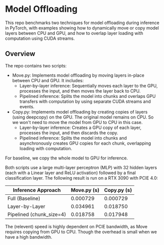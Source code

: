 # Model Offloading
This repo benchmarks two techniques for model offloading during inference in PyTorch, with examples showing how to dynamically move or copy model layers between CPU and GPU, and how to overlap layer loading with computation using CUDA streams.

## Overview
The repo contains two scripts:

- Move.py: Implements model offloading by moving layers in-place between CPU and GPU. It includes:
    - Layer-by-layer inference:
    Sequentially moves each layer to the GPU, processes the input, and then moves the layer back to CPU.
    - Pipelined inference:
    Splits the model into chunks and overlaps GPU transfers with computation by using separate CUDA streams and events.
- Copy.py: Implements model offloading by creating copies of layers (using deepcopy) on the GPU. The original model remains on CPU. So we won't need to move the model from GPU to CPU in this case.
    - Layer-by-layer inference:
    Creates a GPU copy of each layer, processes the input, and then discards the copy.
    - Pipelined inference:
    Splits the model into chunks and asynchronously creates GPU copies for each chunk, overlapping loading with computation.

For baseline, we copy the whole model to GPU for inference.

Both scripts use a large multi-layer perceptron (MLP) with 32 hidden layers (each with a Linear layer and ReLU activation) followed by a final classification layer. The following result is run on a RTX 3090 with PCIE 4.0:

| Inference Approach       | Move.py (s) | Copy.py (s) |
| ------------------------ | ----------- | ----------- |
| Full (Baseline)          | 0.000729    | 0.000729    |
| Layer-by-Layer           | 0.034961    | 0.018750    |
| Pipelined (chunk_size=4) | 0.018758    | 0.017948    |

The (relevent) speed is highly dependent on PCIE bandwidth, as Move requires copying from GPU to CPU. Though the overhead is small when we have a high bandwidth.